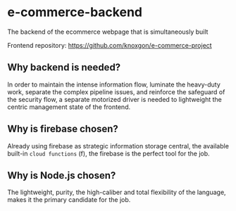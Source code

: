 # e-commerce-backend
The backend of the ecommerce webpage that is simultaneously built

Frontend repository: https://github.com/knoxgon/e-commerce-project

## Why backend is needed?

In order to maintain the intense information flow,
luminate the heavy-duty work,
separate the complex pipeline issues, and 
reinforce the safeguard of the security flow,
a separate motorized driver is needed to lightweight the centric management state of the frontend.

## Why is firebase chosen?

Already using firebase as strategic information storage central, the available built-in `cloud functions` (f), the firebase is the perfect tool for the job.

## Why is Node.js chosen?

The lightweight, purity, the high-caliber and total flexibility of the language, makes it the primary candidate for the job.
